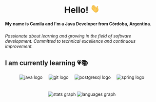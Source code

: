 
<h1 align="center">Hello! <img src="https://raw.githubusercontent.com/ABSphreak/ABSphreak/master/gifs/Hi.gif" width="30px"> </h1>

<h4 align="left">My name is Camila and I'm a Java Developer  from Córdoba, Argentina.</h4>

###

<h6 align="left">Passionate about learning and growing in the field of software development. Committed to technical excellence and continuous improvement.</h6>

###

<h2 align="left">I am currently learning 💗📚</h2>



<div align="center">
  <img src="https://cdn.jsdelivr.net/gh/devicons/devicon/icons/java/java-original.svg" height="40" alt="java logo"  />
  <img width="12" />
  <img src="https://cdn.jsdelivr.net/gh/devicons/devicon/icons/git/git-original.svg" height="40" alt="git logo"  />
  <img width="12" />
  <img src="https://cdn.jsdelivr.net/gh/devicons/devicon/icons/postgresql/postgresql-original.svg" height="40" alt="postgresql logo"  />
  <img width="12" />
  <img src="https://cdn.jsdelivr.net/gh/devicons/devicon/icons/spring/spring-original.svg" height="40" alt="spring logo"  />
</div>

#

<div align="center">
  <img src="https://github-readme-stats.vercel.app/api?username=camilaMartin14&hide_title=false&hide_rank=false&show_icons=true&include_all_commits=true&count_private=true&disable_animations=false&theme=dracula&locale=en&hide_border=false&order=1" height="150" alt="stats graph"  />
  <img src="https://github-readme-stats.vercel.app/api/top-langs?username=camilaMartin14&locale=en&hide_title=false&layout=compact&card_width=320&langs_count=5&theme=dracula&hide_border=false&order=2" height="150" alt="languages graph"  />
</div>

<!--
<div align="left">
  <img height="200" src="https://64.media.tumblr.com/fc35eeaab4a2507d2668b895d024119e/tumblr_mfo7yxvhSU1r43mgoo1_500.gif"  />
</div>
--> 
###
